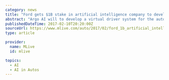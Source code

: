 ```yaml
---
category: news
title: "Ford gets $1B stake in artificial intelligence company to develop self-driving autos"
abstract: "Argo AI will to develop a virtual driver system for the automaker's autonomous vehicle coming in 2021 - and for potential license to other companies, according to Ford. \"The next decade will be defined by the automation of the automobile, and autonomous ..."
publishedDateTime: 2017-02-10T20:20:00Z
sourceUrl: https://www.mlive.com/auto/2017/02/ford_1b_artificial_intelligenc.html
type: article

provider:
  name: MLive
  id: mlive

topics:
  - AI
  - AI in Autos
---
```

